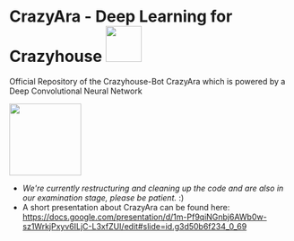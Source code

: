 # CrazyAra - Deep Learning for Crazyhouse <img src="https://raw.githubusercontent.com/QueensGambit/CrazyAra/master/media/CrazyAra_Logo_contrast_crop.png" width="64">
Official Repository of the Crazyhouse-Bot CrazyAra which is powered by a Deep Convolutional Neural Network 

<img src="https://raw.githubusercontent.com/QueensGambit/CrazyAra/master/media/ryanlerch-Workman-Ahead-Roadsign.png" width="128">

* _We're currently restructuring and cleaning up the code and are also in our examination stage, please be patient._ :)
* A short presentation about CrazyAra can be found here: https://docs.google.com/presentation/d/1m-Pf9qiNGnbj6AWb0w-sz1WrkjPxyv6ILjC-L3xfZUI/edit#slide=id.g3d50b6f234_0_69
